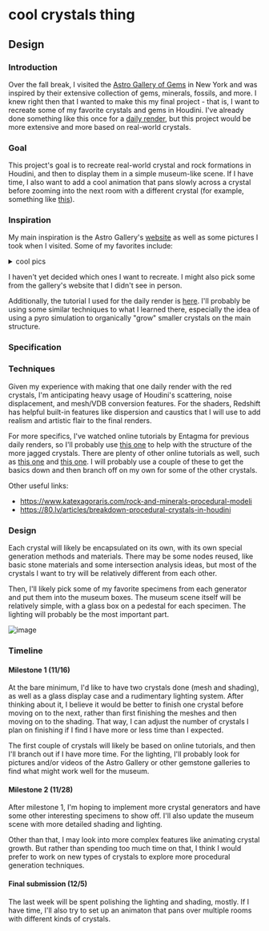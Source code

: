 # cool crystals thing

## Design

### Introduction

Over the fall break, I visited the [Astro Gallery of Gems](https://astrogallery.com/) in New York and was inspired by their extensive collection of gems, minerals, fossils, and more. I knew right then that I wanted to make this my final project - that is, I want to recreate some of my favorite crystals and gems in Houdini. I've already done something like this once for a [daily render](https://www.instagram.com/p/CXhI0pLpYv-/), but this project would be more extensive and more based on real-world crystals.

### Goal

This project's goal is to recreate real-world crystal and rock formations in Houdini, and then to display them in a simple museum-like scene. If I have time, I also want to add a cool animation that pans slowly across a crystal before zooming into the next room with a different crystal (for example, something like [this](https://www.instagram.com/reel/Ce0ypFSpHd9/)).

### Inspiration

My main inspiration is the Astro Gallery's [website](https://astrogallery.com/) as well as some pictures I took when I visited. Some of my favorites include:

<details>
  <summary>cool pics</summary>
  <img src="https://user-images.githubusercontent.com/3106877/199603517-bb059dec-a708-46d8-a36b-ad62bf60cc2d.jpg" />
  <img src="https://user-images.githubusercontent.com/3106877/199603530-aec18171-aebc-4947-a31b-8ce03b402567.jpg" />
  <img src="https://user-images.githubusercontent.com/3106877/199603532-4c88a704-8cb0-4088-bc75-d8f0b33b0554.jpg" />
  <img src="https://user-images.githubusercontent.com/3106877/199603533-1f28e131-b94f-4d87-a1bb-2e34fe0492ce.jpg" />
  <img src="https://user-images.githubusercontent.com/3106877/199603535-1ff39c1c-d6a1-4fd9-ba4f-3358e195358d.jpg" />
  <img src="https://user-images.githubusercontent.com/3106877/199603537-02ff7607-79ae-41ee-a968-a8229f5229ae.jpg" />
  <img src="https://user-images.githubusercontent.com/3106877/199603540-1454f596-b436-4331-bf1f-472b09f13a4e.jpg" />
  <img src="https://user-images.githubusercontent.com/3106877/199603542-757a40f9-88c7-4dcc-9211-94a09f1391d8.jpg" />
</details>

I haven't yet decided which ones I want to recreate. I might also pick some from the gallery's website that I didn't see in person.

Additionally, the tutorial I used for the daily render is [here](https://www.youtube.com/watch?v=fVZL1RrGB_A). I'll probably be using some similar techniques to what I learned there, especially the idea of using a pyro simulation to organically "grow" smaller crystals on the main structure.

### Specification

### Techniques

Given my experience with making that one daily render with the red crystals, I'm anticipating heavy usage of Houdini's scattering, noise displacement, and mesh/VDB conversion features. For the shaders, Redshift has helpful built-in features like dispersion and caustics that I will use to add realism and artistic flair to the final renders.

For more specifics, I've watched online tutorials by Entagma for previous daily renders, so I'll probably use [this one](https://www.youtube.com/watch?v=pq2bYZGurzc) to help with the structure of the more jagged crystals. There are plenty of other online tutorials as well, such as [this one](https://www.youtube.com/watch?v=f_koHS7Gcnc) and [this one](https://www.youtube.com/watch?v=5WSUW7L5Pxo). I will probably use a couple of these to get the basics down and then branch off on my own for some of the other crystals.

Other useful links:
- https://www.katexagoraris.com/rock-and-minerals-procedural-modeli
- https://80.lv/articles/breakdown-procedural-crystals-in-houdini

### Design

Each crystal will likely be encapsulated on its own, with its own special generation methods and materials. There may be some nodes reused, like basic stone materials and some intersection analysis ideas, but most of the crystals I want to try will be relatively different from each other.

Then, I'll likely pick some of my favorite specimens from each generator and put them into the museum boxes. The museum scene itself will be relatively simple, with a glass box on a pedestal for each specimen. The lighting will probably be the most important part.

![image](https://user-images.githubusercontent.com/3106877/200186345-28550aad-4532-42e3-b22f-a832fd800930.png)

### Timeline

#### Milestone 1 (11/16)

At the bare minimum, I'd like to have two crystals done (mesh and shading), as well as a glass display case and a rudimentary lighting system. After thinking about it, I believe it would be better to finish one crystal before moving on to the next, rather than first finishing the meshes and then moving on to the shading. That way, I can adjust the number of crystals I plan on finishing if I find I have more or less time than I expected.

The first couple of crystals will likely be based on online tutorials, and then I'll branch out if I have more time. For the lighting, I'll probably look for pictures and/or videos of the Astro Gallery or other gemstone galleries to find what might work well for the museum.

#### Milestone 2 (11/28)

After milestone 1, I'm hoping to implement more crystal generators and have some other interesting specimens to show off. I'll also update the museum scene with more detailed shading and lighting.

Other than that, I may look into more complex features like animating crystal growth. But rather than spending too much time on that, I think I would prefer to work on new types of crystals to explore more procedural generation techniques.

#### Final submission (12/5)

The last week will be spent polishing the lighting and shading, mostly. If I have time, I'll also try to set up an animaton that pans over multiple rooms with different kinds of crystals.
